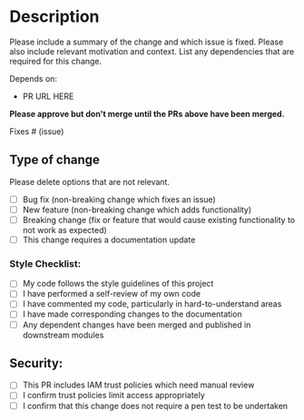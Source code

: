 # Description

Please include a summary of the change and which issue is fixed. Please also include relevant
motivation and context. List any dependencies that are required for this change.

Depends on:

-   PR URL HERE

**Please approve but don't merge until the PRs above have been merged.**

Fixes # (issue)

## Type of change

Please delete options that are not relevant.

-   [ ] Bug fix (non-breaking change which fixes an issue)
-   [ ] New feature (non-breaking change which adds functionality)
-   [ ] Breaking change (fix or feature that would cause existing functionality to not work as
        expected)
-   [ ] This change requires a documentation update

### Style Checklist:

-   [ ] My code follows the style guidelines of this project
-   [ ] I have performed a self-review of my own code
-   [ ] I have commented my code, particularly in hard-to-understand areas
-   [ ] I have made corresponding changes to the documentation
-   [ ] Any dependent changes have been merged and published in downstream modules

## Security:

-   [ ] This PR includes IAM trust policies which need manual review
-   [ ] I confirm trust policies limit access appropriately
-   [ ] I confirm that this change does not require a pen test to be undertaken
